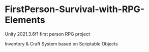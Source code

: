 # FirstPerson-Survival-with-RPG-Elements
Unity 2021.3.6f1 first person RPG project

Inventory & Craft System based on Scriptable Objects
